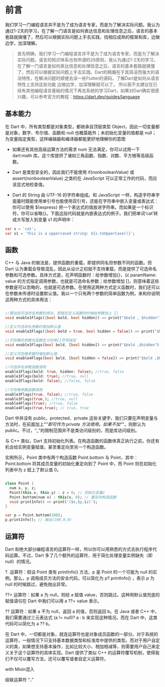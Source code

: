 # 前言

我们学习一门编程语言并不是为了成为语言专家，而是为了解决实际问题。我认为通过1-2天的学习，在了解一门语言是如何表达信息和处理信息之后，语言的基本套路就搞懂了，然后可以根据实际问题上手去实践，找相应成熟的框架和库，边做边学，加深理解。

> 首先明确，我们学习一门编程语言并不是为了成为语言专家，而是为了解决实际问题。语言的知识体系也有所谓的28原则，我认为通过1-2天的学习，在了解一门语言是如何表达信息和处理信息之后，语言的基本套路就搞懂了，然后可以根据实际问题上手去实践。Dart的精髓在于其简洁而强大的语法特性，在解决问题时顺便去读一些Flutter的源码，了解Dart是如何从语言特性上支持这些功能 边做边学，加深理解就可以了。
所以我不太建议在已经有其他编程语言基础的情况下再去系统的学习Dart，如果对Dart确实很感兴趣，可以参考官方的教程：https://dart.dev/guides/language

## 基本能力

在 Dart 中，所有类型都是对象类型，都继承自顶层类型 Object，因此一切变量都是对象，数字、布尔值、函数和 null 也概莫能外；未初始化变量的值都是 null；为变量指定类型，这样编辑器和编译器都能更好地理解你的意图

- 如果还有其他高级运算方法的需求 num 无法满足，你可以试用一下 dart:math 库。这个库提供了诸如三角函数、指数、对数、平方根等高级函数。

- Dart 是类型安全的，因此我们不能使用 if(nonbooleanValue) 或 assert(nonbooleanValue) 之类的在 JavaScript 可以正常工作的代码，而应该显式地检查值。

- Dart 的 String 由 UTF-16 的字符串组成。和 JavaScript 一样，构造字符串字面量时既能使用单引号也能使用双引号，还能在字符串中嵌入变量或表达式：你可以使用 ${express} 把一个表达式的值放进字符串。而如果是一个标识符，你可以省略{}。下面这段代码就是内嵌表达式的例子。我们把单词’cat’转成大写放入到变量 s1 的声明中：

```dart
var s = 'cat';
var s1 = 'this is a uppercased string: ${s.toUpperCase()}';
```

## 函数

C++ 与 Java 的做法是，提供函数的重载，即提供同名但参数不同的函数。但 Dart 认为重载会导致混乱，因此从设计之初就不支持重载，而是提供了可选命名参数和可选参数。具体方式是，在声明函数时：给参数增加{}，以 paramName: value 的方式指定调用参数，也就是可选命名参数；给参数增加 []，则意味着这些参数是可以忽略的，也就是可选参数。在使用这两种方式定义函数时，我们还可以在参数未传递时设置默认值。我以一个只有两个参数的简单函数为例，来和你说明这两种方式的具体用法：

```dart

//要达到可选命名参数的用法，那就在定义函数的时候给参数加上 {}
void enable1Flags({bool bold, bool hidden}) => print("$bold , $hidden");

//定义可选命名参数时增加默认值
void enable2Flags({bool bold = true, bool hidden = false}) => print("$bold ,$hidden");

//可忽略的参数在函数定义时用[]符号指定
void enable3Flags(bool bold, [bool hidden]) => print("$bold ,$hidden");

//定义可忽略参数时增加默认值
void enable4Flags(bool bold, [bool hidden = false]) => print("$bold ,$hidden");

//可选命名参数函数调用
enable1Flags(bold: true, hidden: false); //true, false
enable1Flags(bold: true); //true, null
enable2Flags(bold: false); //false, false

//可忽略参数函数调用
enable3Flags(true, false); //true, false
enable3Flags(true,); //true, null
enable4Flags(true); //true, false
enable4Flags(true,true); // true, true
```

Dart 中并没有 public、protected、private 这些关键字，我们只要在声明变量与方法时，在前面加上“_”即可作为 private 方法使用。如果不加“_”，则默认为 public。不过，“_”的限制范围并不是类访问级别的，而是库访问级别。

与 C++ 类似，Dart 支持初始化列表。在构造函数的函数体真正执行之前，你还有机会给实例变量赋值，甚至重定向至另一个构造函数。

实例所示，Point 类中有两个构造函数 Point.bottom 与 Point，其中：Point.bottom 将其成员变量的初始化重定向到了 Point 中，而 Point 则在初始化列表中为 z 赋上了默认值 0。

```dart

class Point {
  num x, y, z;
  Point(this.x, this.y) : z = 0; // 初始化变量z
  Point.bottom(num x) : this(x, 0); // 重定向构造函数
  void printInfo() => print('($x,$y,$z)');
}

var p = Point.bottom(100);
p.printInfo(); // 输出(100,0,0)
```

## 运算符

Dart 和绝大部分编程语言的运算符一样，所以你可以用熟悉的方式去执行程序代码运算。不过，Dart 多了几个额外的运算符，用于简化处理变量实例缺失（即 null）的情况。

?. 运算符：假设 Point 类有 printInfo() 方法，p 是 Point 的一个可能为 null 的实例。那么，p 调用成员方法的安全代码，可以简化为 p?.printInfo() ，表示 p 为 null 的时候跳过，避免抛出异常。

??= 运算符：如果 a 为 null，则给 a 赋值 value，否则跳过。这种用默认值兜底的赋值语句在 Dart 中我们可以用 a ??= value 表示。

?? 运算符：如果 a 不为 null，返回 a 的值，否则返回 b。在 Java 或者 C++ 中，我们需要通过三元表达式 (a != null)? a : b 来实现这种情况。而在 Dart 中，这类代码可以简化为 a ?? b。

在 Dart 中，一切都是对象，就连运算符也是对象成员函数的一部分。对于系统的运算符，一般情况下只支持基本数据类型和标准库中提供的类型。而对于用户自定义的类，如果想支持基本操作，比如比较大小、相加相减等，则需要用户自己来定义关于这个运算符的具体实现。Dart 提供了类似 C++ 的运算符覆写机制，使得我们不仅可以覆写方法，还可以覆写或者自定义运算符。

with  Mixin混入

级联运算符 “..”
